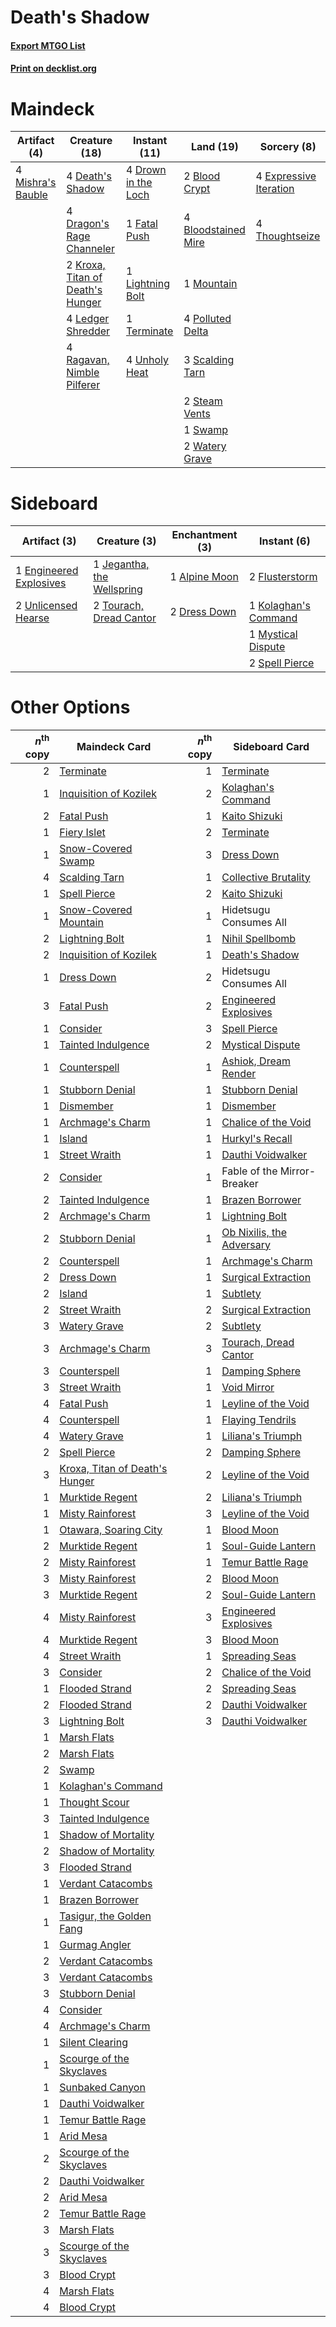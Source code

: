 # Death's Shadow

#### [Export MTGO List](../collection/Death's%20Shadow/Death's%20Shadow.txt)
#### [Print on decklist.org](http://decklist.org/?deckmain=2%09Blood%20Crypt%0A4%09Bloodstained%20Mire%0A4%09Death's%20Shadow%0A4%09Dragon's%20Rage%20Channeler%0A4%09Drown%20in%20the%20Loch%0A4%09Expressive%20Iteration%0A1%09Fatal%20Push%0A2%09Kroxa,%20Titan%20of%20Death's%20Hunger%0A4%09Ledger%20Shredder%0A1%09Lightning%20Bolt%0A4%09Mishra's%20Bauble%0A1%09Mountain%0A4%09Polluted%20Delta%0A4%09Ragavan,%20Nimble%20Pilferer%0A3%09Scalding%20Tarn%0A2%09Steam%20Vents%0A1%09Swamp%0A1%09Terminate%0A4%09Thoughtseize%0A4%09Unholy%20Heat%0A2%09Watery%20Grave&deckside=1%09Alpine%20Moon%0A2%09Dress%20Down%0A1%09Engineered%20Explosives%0A2%09Flusterstorm%0A1%09Jegantha,%20the%20Wellspring%0A1%09Kolaghan's%20Command%0A1%09Mystical%20Dispute%0A2%09Spell%20Pierce%0A2%09Tourach,%20Dread%20Cantor%0A2%09Unlicensed%20Hearse)
# Maindeck

|                                        Artifact (4)                                        |                                               Creature (18)                                               |                                         Instant (11)                                         |                                          Land (19)                                           |                                           Sorcery (8)                                           |
|--------------------------------------------------------------------------------------------|-----------------------------------------------------------------------------------------------------------|----------------------------------------------------------------------------------------------|----------------------------------------------------------------------------------------------|-------------------------------------------------------------------------------------------------|
|4 [Mishra's Bauble](http://gatherer.wizards.com/Pages/Card/Details.aspx?multiverseid=122122)|4 [Death's Shadow](http://gatherer.wizards.com/Pages/Card/Details.aspx?multiverseid=425889)                |4 [Drown in the Loch](http://gatherer.wizards.com/Pages/Card/Details.aspx?multiverseid=473150)|2 [Blood Crypt](http://gatherer.wizards.com/Pages/Card/Details.aspx?multiverseid=97102)       |4 [Expressive Iteration](http://gatherer.wizards.com/Pages/Card/Details.aspx?multiverseid=513678)|
|                                                                                            |4 [Dragon's Rage Channeler](http://gatherer.wizards.com/Pages/Card/Details.aspx?multiverseid=522197)       |1 [Fatal Push](http://gatherer.wizards.com/Pages/Card/Details.aspx?multiverseid=423724)       |4 [Bloodstained Mire](http://gatherer.wizards.com/Pages/Card/Details.aspx?multiverseid=405094)|4 [Thoughtseize](http://gatherer.wizards.com/Pages/Card/Details.aspx?multiverseid=438676)        |
|                                                                                            |2 [Kroxa, Titan of Death's Hunger](http://gatherer.wizards.com/Pages/Card/Details.aspx?multiverseid=476472)|1 [Lightning Bolt](http://gatherer.wizards.com/Pages/Card/Details.aspx?multiverseid=806)      |1 [Mountain](http://gatherer.wizards.com/Pages/Card/Details.aspx?multiverseid=439859)         |                                                                                                 |
|                                                                                            |4 [Ledger Shredder](http://gatherer.wizards.com/Pages/Card/Details.aspx?multiverseid=555247)               |1 [Terminate](http://gatherer.wizards.com/Pages/Card/Details.aspx?multiverseid=176449)        |4 [Polluted Delta](http://gatherer.wizards.com/Pages/Card/Details.aspx?multiverseid=405104)   |                                                                                                 |
|                                                                                            |4 [Ragavan, Nimble Pilferer](http://gatherer.wizards.com/Pages/Card/Details.aspx?multiverseid=522214)      |4 [Unholy Heat](http://gatherer.wizards.com/Pages/Card/Details.aspx?multiverseid=522221)      |3 [Scalding Tarn](http://gatherer.wizards.com/Pages/Card/Details.aspx?multiverseid=405107)    |                                                                                                 |
|                                                                                            |                                                                                                           |                                                                                              |2 [Steam Vents](http://gatherer.wizards.com/Pages/Card/Details.aspx?multiverseid=405109)      |                                                                                                 |
|                                                                                            |                                                                                                           |                                                                                              |1 [Swamp](http://gatherer.wizards.com/Pages/Card/Details.aspx?multiverseid=439858)            |                                                                                                 |
|                                                                                            |                                                                                                           |                                                                                              |2 [Watery Grave](http://gatherer.wizards.com/Pages/Card/Details.aspx?multiverseid=405114)     |                                                                                                 |


# Sideboard

|                                          Artifact (3)                                           |                                            Creature (3)                                             |                                    Enchantment (3)                                     |                                          Instant (6)                                          |
|-------------------------------------------------------------------------------------------------|-----------------------------------------------------------------------------------------------------|----------------------------------------------------------------------------------------|-----------------------------------------------------------------------------------------------|
|1 [Engineered Explosives](http://gatherer.wizards.com/Pages/Card/Details.aspx?multiverseid=50139)|1 [Jegantha, the Wellspring](http://gatherer.wizards.com/Pages/Card/Details.aspx?multiverseid=479742)|1 [Alpine Moon](http://gatherer.wizards.com/Pages/Card/Details.aspx?multiverseid=447264)|2 [Flusterstorm](http://gatherer.wizards.com/Pages/Card/Details.aspx?multiverseid=228255)      |
|2 [Unlicensed Hearse](http://gatherer.wizards.com/Pages/Card/Details.aspx?multiverseid=555447)   |2 [Tourach, Dread Cantor](http://gatherer.wizards.com/Pages/Card/Details.aspx?multiverseid=522178)   |2 [Dress Down](http://gatherer.wizards.com/Pages/Card/Details.aspx?multiverseid=522115) |1 [Kolaghan's Command](http://gatherer.wizards.com/Pages/Card/Details.aspx?multiverseid=394613)|
|                                                                                                 |                                                                                                     |                                                                                        |1 [Mystical Dispute](http://gatherer.wizards.com/Pages/Card/Details.aspx?multiverseid=473020)  |
|                                                                                                 |                                                                                                     |                                                                                        |2 [Spell Pierce](http://gatherer.wizards.com/Pages/Card/Details.aspx?multiverseid=425876)      |


# Other Options

|*n*<sup>th</sup> copy|                                              Maindeck Card                                              |*n*<sup>th</sup> copy|                                           Sideboard Card                                           |
|--------------------:|---------------------------------------------------------------------------------------------------------|--------------------:|----------------------------------------------------------------------------------------------------|
|                    2|[Terminate](http://gatherer.wizards.com/Pages/Card/Details.aspx?multiverseid=176449)                     |                    1|[Terminate](http://gatherer.wizards.com/Pages/Card/Details.aspx?multiverseid=176449)                |
|                    1|[Inquisition of Kozilek](http://gatherer.wizards.com/Pages/Card/Details.aspx?multiverseid=416897)        |                    2|[Kolaghan's Command](http://gatherer.wizards.com/Pages/Card/Details.aspx?multiverseid=394613)       |
|                    2|[Fatal Push](http://gatherer.wizards.com/Pages/Card/Details.aspx?multiverseid=423724)                    |                    1|[Kaito Shizuki](http://gatherer.wizards.com/Pages/Card/Details.aspx?multiverseid=548538)            |
|                    1|[Fiery Islet](http://gatherer.wizards.com/Pages/Card/Details.aspx?multiverseid=464187)                   |                    2|[Terminate](http://gatherer.wizards.com/Pages/Card/Details.aspx?multiverseid=176449)                |
|                    1|[Snow-Covered Swamp](http://gatherer.wizards.com/Pages/Card/Details.aspx?multiverseid=121256)            |                    3|[Dress Down](http://gatherer.wizards.com/Pages/Card/Details.aspx?multiverseid=522115)               |
|                    4|[Scalding Tarn](http://gatherer.wizards.com/Pages/Card/Details.aspx?multiverseid=405107)                 |                    1|[Collective Brutality](http://gatherer.wizards.com/Pages/Card/Details.aspx?multiverseid=414380)     |
|                    1|[Spell Pierce](http://gatherer.wizards.com/Pages/Card/Details.aspx?multiverseid=425876)                  |                    2|[Kaito Shizuki](http://gatherer.wizards.com/Pages/Card/Details.aspx?multiverseid=548538)            |
|                    1|[Snow-Covered Mountain](http://gatherer.wizards.com/Pages/Card/Details.aspx?multiverseid=121233)         |                    1|Hidetsugu Consumes All                                                                              |
|                    2|[Lightning Bolt](http://gatherer.wizards.com/Pages/Card/Details.aspx?multiverseid=806)                   |                    1|[Nihil Spellbomb](http://gatherer.wizards.com/Pages/Card/Details.aspx?multiverseid=442215)          |
|                    2|[Inquisition of Kozilek](http://gatherer.wizards.com/Pages/Card/Details.aspx?multiverseid=416897)        |                    1|[Death's Shadow](http://gatherer.wizards.com/Pages/Card/Details.aspx?multiverseid=425889)           |
|                    1|[Dress Down](http://gatherer.wizards.com/Pages/Card/Details.aspx?multiverseid=522115)                    |                    2|Hidetsugu Consumes All                                                                              |
|                    3|[Fatal Push](http://gatherer.wizards.com/Pages/Card/Details.aspx?multiverseid=423724)                    |                    2|[Engineered Explosives](http://gatherer.wizards.com/Pages/Card/Details.aspx?multiverseid=50139)     |
|                    1|[Consider](http://gatherer.wizards.com/Pages/Card/Details.aspx?multiverseid=534803)                      |                    3|[Spell Pierce](http://gatherer.wizards.com/Pages/Card/Details.aspx?multiverseid=425876)             |
|                    1|[Tainted Indulgence](http://gatherer.wizards.com/Pages/Card/Details.aspx?multiverseid=555428)            |                    2|[Mystical Dispute](http://gatherer.wizards.com/Pages/Card/Details.aspx?multiverseid=473020)         |
|                    1|[Counterspell](http://gatherer.wizards.com/Pages/Card/Details.aspx?multiverseid=699)                     |                    1|[Ashiok, Dream Render](http://gatherer.wizards.com/Pages/Card/Details.aspx?multiverseid=461155)     |
|                    1|[Stubborn Denial](http://gatherer.wizards.com/Pages/Card/Details.aspx?multiverseid=386673)               |                    1|[Stubborn Denial](http://gatherer.wizards.com/Pages/Card/Details.aspx?multiverseid=386673)          |
|                    1|[Dismember](http://gatherer.wizards.com/Pages/Card/Details.aspx?multiverseid=382182)                     |                    1|[Dismember](http://gatherer.wizards.com/Pages/Card/Details.aspx?multiverseid=382182)                |
|                    1|[Archmage's Charm](http://gatherer.wizards.com/Pages/Card/Details.aspx?multiverseid=463989)              |                    1|[Chalice of the Void](http://gatherer.wizards.com/Pages/Card/Details.aspx?multiverseid=442211)      |
|                    1|[Island](http://gatherer.wizards.com/Pages/Card/Details.aspx?multiverseid=439857)                        |                    1|[Hurkyl's Recall](http://gatherer.wizards.com/Pages/Card/Details.aspx?multiverseid=135260)          |
|                    1|[Street Wraith](http://gatherer.wizards.com/Pages/Card/Details.aspx?multiverseid=442097)                 |                    1|[Dauthi Voidwalker](http://gatherer.wizards.com/Pages/Card/Details.aspx?multiverseid=522157)        |
|                    2|[Consider](http://gatherer.wizards.com/Pages/Card/Details.aspx?multiverseid=534803)                      |                    1|Fable of the Mirror-Breaker                                                                         |
|                    2|[Tainted Indulgence](http://gatherer.wizards.com/Pages/Card/Details.aspx?multiverseid=555428)            |                    1|[Brazen Borrower](http://gatherer.wizards.com/Pages/Card/Details.aspx?multiverseid=473001)          |
|                    2|[Archmage's Charm](http://gatherer.wizards.com/Pages/Card/Details.aspx?multiverseid=463989)              |                    1|[Lightning Bolt](http://gatherer.wizards.com/Pages/Card/Details.aspx?multiverseid=806)              |
|                    2|[Stubborn Denial](http://gatherer.wizards.com/Pages/Card/Details.aspx?multiverseid=386673)               |                    1|[Ob Nixilis, the Adversary](http://gatherer.wizards.com/Pages/Card/Details.aspx?multiverseid=555407)|
|                    2|[Counterspell](http://gatherer.wizards.com/Pages/Card/Details.aspx?multiverseid=699)                     |                    1|[Archmage's Charm](http://gatherer.wizards.com/Pages/Card/Details.aspx?multiverseid=463989)         |
|                    2|[Dress Down](http://gatherer.wizards.com/Pages/Card/Details.aspx?multiverseid=522115)                    |                    1|[Surgical Extraction](http://gatherer.wizards.com/Pages/Card/Details.aspx?multiverseid=397706)      |
|                    2|[Island](http://gatherer.wizards.com/Pages/Card/Details.aspx?multiverseid=439857)                        |                    1|[Subtlety](http://gatherer.wizards.com/Pages/Card/Details.aspx?multiverseid=522143)                 |
|                    2|[Street Wraith](http://gatherer.wizards.com/Pages/Card/Details.aspx?multiverseid=442097)                 |                    2|[Surgical Extraction](http://gatherer.wizards.com/Pages/Card/Details.aspx?multiverseid=397706)      |
|                    3|[Watery Grave](http://gatherer.wizards.com/Pages/Card/Details.aspx?multiverseid=405114)                  |                    2|[Subtlety](http://gatherer.wizards.com/Pages/Card/Details.aspx?multiverseid=522143)                 |
|                    3|[Archmage's Charm](http://gatherer.wizards.com/Pages/Card/Details.aspx?multiverseid=463989)              |                    3|[Tourach, Dread Cantor](http://gatherer.wizards.com/Pages/Card/Details.aspx?multiverseid=522178)    |
|                    3|[Counterspell](http://gatherer.wizards.com/Pages/Card/Details.aspx?multiverseid=699)                     |                    1|[Damping Sphere](http://gatherer.wizards.com/Pages/Card/Details.aspx?multiverseid=443101)           |
|                    3|[Street Wraith](http://gatherer.wizards.com/Pages/Card/Details.aspx?multiverseid=442097)                 |                    1|[Void Mirror](http://gatherer.wizards.com/Pages/Card/Details.aspx?multiverseid=522318)              |
|                    4|[Fatal Push](http://gatherer.wizards.com/Pages/Card/Details.aspx?multiverseid=423724)                    |                    1|[Leyline of the Void](http://gatherer.wizards.com/Pages/Card/Details.aspx?multiverseid=107682)      |
|                    4|[Counterspell](http://gatherer.wizards.com/Pages/Card/Details.aspx?multiverseid=699)                     |                    1|[Flaying Tendrils](http://gatherer.wizards.com/Pages/Card/Details.aspx?multiverseid=407580)         |
|                    4|[Watery Grave](http://gatherer.wizards.com/Pages/Card/Details.aspx?multiverseid=405114)                  |                    1|[Liliana's Triumph](http://gatherer.wizards.com/Pages/Card/Details.aspx?multiverseid=461025)        |
|                    2|[Spell Pierce](http://gatherer.wizards.com/Pages/Card/Details.aspx?multiverseid=425876)                  |                    2|[Damping Sphere](http://gatherer.wizards.com/Pages/Card/Details.aspx?multiverseid=443101)           |
|                    3|[Kroxa, Titan of Death's Hunger](http://gatherer.wizards.com/Pages/Card/Details.aspx?multiverseid=476472)|                    2|[Leyline of the Void](http://gatherer.wizards.com/Pages/Card/Details.aspx?multiverseid=107682)      |
|                    1|[Murktide Regent](http://gatherer.wizards.com/Pages/Card/Details.aspx?multiverseid=522128)               |                    2|[Liliana's Triumph](http://gatherer.wizards.com/Pages/Card/Details.aspx?multiverseid=461025)        |
|                    1|[Misty Rainforest](http://gatherer.wizards.com/Pages/Card/Details.aspx?multiverseid=405102)              |                    3|[Leyline of the Void](http://gatherer.wizards.com/Pages/Card/Details.aspx?multiverseid=107682)      |
|                    1|[Otawara, Soaring City](http://gatherer.wizards.com/Pages/Card/Details.aspx?multiverseid=548584)         |                    1|[Blood Moon](http://gatherer.wizards.com/Pages/Card/Details.aspx?multiverseid=45386)                |
|                    2|[Murktide Regent](http://gatherer.wizards.com/Pages/Card/Details.aspx?multiverseid=522128)               |                    1|[Soul-Guide Lantern](http://gatherer.wizards.com/Pages/Card/Details.aspx?multiverseid=476488)       |
|                    2|[Misty Rainforest](http://gatherer.wizards.com/Pages/Card/Details.aspx?multiverseid=405102)              |                    1|[Temur Battle Rage](http://gatherer.wizards.com/Pages/Card/Details.aspx?multiverseid=391940)        |
|                    3|[Misty Rainforest](http://gatherer.wizards.com/Pages/Card/Details.aspx?multiverseid=405102)              |                    2|[Blood Moon](http://gatherer.wizards.com/Pages/Card/Details.aspx?multiverseid=45386)                |
|                    3|[Murktide Regent](http://gatherer.wizards.com/Pages/Card/Details.aspx?multiverseid=522128)               |                    2|[Soul-Guide Lantern](http://gatherer.wizards.com/Pages/Card/Details.aspx?multiverseid=476488)       |
|                    4|[Misty Rainforest](http://gatherer.wizards.com/Pages/Card/Details.aspx?multiverseid=405102)              |                    3|[Engineered Explosives](http://gatherer.wizards.com/Pages/Card/Details.aspx?multiverseid=50139)     |
|                    4|[Murktide Regent](http://gatherer.wizards.com/Pages/Card/Details.aspx?multiverseid=522128)               |                    3|[Blood Moon](http://gatherer.wizards.com/Pages/Card/Details.aspx?multiverseid=45386)                |
|                    4|[Street Wraith](http://gatherer.wizards.com/Pages/Card/Details.aspx?multiverseid=442097)                 |                    1|[Spreading Seas](http://gatherer.wizards.com/Pages/Card/Details.aspx?multiverseid=190405)           |
|                    3|[Consider](http://gatherer.wizards.com/Pages/Card/Details.aspx?multiverseid=534803)                      |                    2|[Chalice of the Void](http://gatherer.wizards.com/Pages/Card/Details.aspx?multiverseid=442211)      |
|                    1|[Flooded Strand](http://gatherer.wizards.com/Pages/Card/Details.aspx?multiverseid=405098)                |                    2|[Spreading Seas](http://gatherer.wizards.com/Pages/Card/Details.aspx?multiverseid=190405)           |
|                    2|[Flooded Strand](http://gatherer.wizards.com/Pages/Card/Details.aspx?multiverseid=405098)                |                    2|[Dauthi Voidwalker](http://gatherer.wizards.com/Pages/Card/Details.aspx?multiverseid=522157)        |
|                    3|[Lightning Bolt](http://gatherer.wizards.com/Pages/Card/Details.aspx?multiverseid=806)                   |                    3|[Dauthi Voidwalker](http://gatherer.wizards.com/Pages/Card/Details.aspx?multiverseid=522157)        |
|                    1|[Marsh Flats](http://gatherer.wizards.com/Pages/Card/Details.aspx?multiverseid=405101)                   |                     |                                                                                                    |
|                    2|[Marsh Flats](http://gatherer.wizards.com/Pages/Card/Details.aspx?multiverseid=405101)                   |                     |                                                                                                    |
|                    2|[Swamp](http://gatherer.wizards.com/Pages/Card/Details.aspx?multiverseid=439858)                         |                     |                                                                                                    |
|                    1|[Kolaghan's Command](http://gatherer.wizards.com/Pages/Card/Details.aspx?multiverseid=394613)            |                     |                                                                                                    |
|                    1|[Thought Scour](http://gatherer.wizards.com/Pages/Card/Details.aspx?multiverseid=380203)                 |                     |                                                                                                    |
|                    3|[Tainted Indulgence](http://gatherer.wizards.com/Pages/Card/Details.aspx?multiverseid=555428)            |                     |                                                                                                    |
|                    1|[Shadow of Mortality](http://gatherer.wizards.com/Pages/Card/Details.aspx?multiverseid=555295)           |                     |                                                                                                    |
|                    2|[Shadow of Mortality](http://gatherer.wizards.com/Pages/Card/Details.aspx?multiverseid=555295)           |                     |                                                                                                    |
|                    3|[Flooded Strand](http://gatherer.wizards.com/Pages/Card/Details.aspx?multiverseid=405098)                |                     |                                                                                                    |
|                    1|[Verdant Catacombs](http://gatherer.wizards.com/Pages/Card/Details.aspx?multiverseid=405113)             |                     |                                                                                                    |
|                    1|[Brazen Borrower](http://gatherer.wizards.com/Pages/Card/Details.aspx?multiverseid=473001)               |                     |                                                                                                    |
|                    1|[Tasigur, the Golden Fang](http://gatherer.wizards.com/Pages/Card/Details.aspx?multiverseid=391937)      |                     |                                                                                                    |
|                    1|[Gurmag Angler](http://gatherer.wizards.com/Pages/Card/Details.aspx?multiverseid=391850)                 |                     |                                                                                                    |
|                    2|[Verdant Catacombs](http://gatherer.wizards.com/Pages/Card/Details.aspx?multiverseid=405113)             |                     |                                                                                                    |
|                    3|[Verdant Catacombs](http://gatherer.wizards.com/Pages/Card/Details.aspx?multiverseid=405113)             |                     |                                                                                                    |
|                    3|[Stubborn Denial](http://gatherer.wizards.com/Pages/Card/Details.aspx?multiverseid=386673)               |                     |                                                                                                    |
|                    4|[Consider](http://gatherer.wizards.com/Pages/Card/Details.aspx?multiverseid=534803)                      |                     |                                                                                                    |
|                    4|[Archmage's Charm](http://gatherer.wizards.com/Pages/Card/Details.aspx?multiverseid=463989)              |                     |                                                                                                    |
|                    1|[Silent Clearing](http://gatherer.wizards.com/Pages/Card/Details.aspx?multiverseid=464195)               |                     |                                                                                                    |
|                    1|[Scourge of the Skyclaves](http://gatherer.wizards.com/Pages/Card/Details.aspx?multiverseid=491760)      |                     |                                                                                                    |
|                    1|[Sunbaked Canyon](http://gatherer.wizards.com/Pages/Card/Details.aspx?multiverseid=464196)               |                     |                                                                                                    |
|                    1|[Dauthi Voidwalker](http://gatherer.wizards.com/Pages/Card/Details.aspx?multiverseid=522157)             |                     |                                                                                                    |
|                    1|[Temur Battle Rage](http://gatherer.wizards.com/Pages/Card/Details.aspx?multiverseid=391940)             |                     |                                                                                                    |
|                    1|[Arid Mesa](http://gatherer.wizards.com/Pages/Card/Details.aspx?multiverseid=405092)                     |                     |                                                                                                    |
|                    2|[Scourge of the Skyclaves](http://gatherer.wizards.com/Pages/Card/Details.aspx?multiverseid=491760)      |                     |                                                                                                    |
|                    2|[Dauthi Voidwalker](http://gatherer.wizards.com/Pages/Card/Details.aspx?multiverseid=522157)             |                     |                                                                                                    |
|                    2|[Arid Mesa](http://gatherer.wizards.com/Pages/Card/Details.aspx?multiverseid=405092)                     |                     |                                                                                                    |
|                    2|[Temur Battle Rage](http://gatherer.wizards.com/Pages/Card/Details.aspx?multiverseid=391940)             |                     |                                                                                                    |
|                    3|[Marsh Flats](http://gatherer.wizards.com/Pages/Card/Details.aspx?multiverseid=405101)                   |                     |                                                                                                    |
|                    3|[Scourge of the Skyclaves](http://gatherer.wizards.com/Pages/Card/Details.aspx?multiverseid=491760)      |                     |                                                                                                    |
|                    3|[Blood Crypt](http://gatherer.wizards.com/Pages/Card/Details.aspx?multiverseid=97102)                    |                     |                                                                                                    |
|                    4|[Marsh Flats](http://gatherer.wizards.com/Pages/Card/Details.aspx?multiverseid=405101)                   |                     |                                                                                                    |
|                    4|[Blood Crypt](http://gatherer.wizards.com/Pages/Card/Details.aspx?multiverseid=97102)                    |                     |                                                                                                    |

